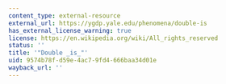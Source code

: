 ```yaml
---
content_type: external-resource
external_url: https://ygdp.yale.edu/phenomena/double-is
has_external_license_warning: true
license: https://en.wikipedia.org/wiki/All_rights_reserved
status: ''
title: '"Double _is_"'
uid: 9574b78f-d59e-4ac7-9fd4-666baa34d01e
wayback_url: ''
---
```

